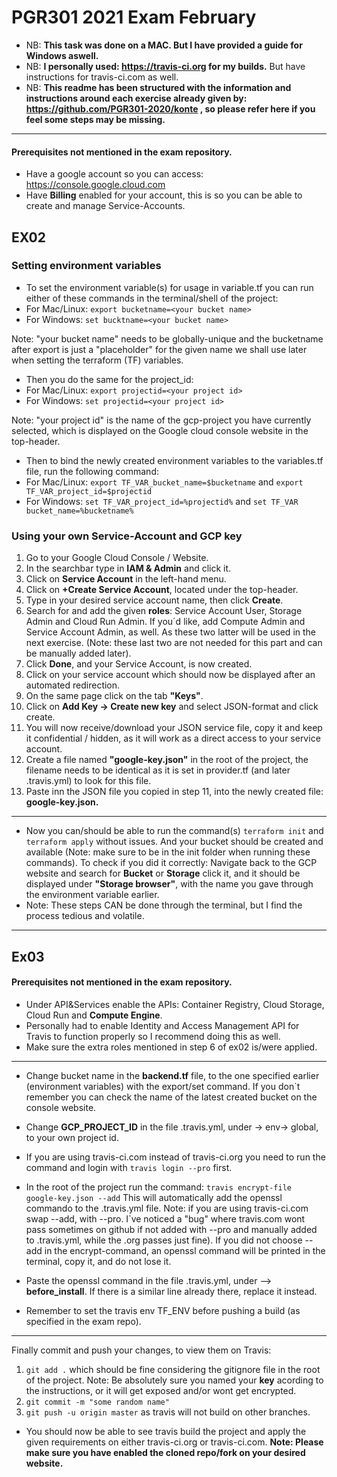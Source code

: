 # PGR301 2021 Exam February
* NB: **This task was done on a MAC. But I have provided a guide for Windows aswell.**
* NB: **I personally used: https://travis-ci.org for my builds.** But have instructions for travis-ci.com as well.
* NB: **This readme has been structured with the information and instructions around each exercise already given by: https://github.com/PGR301-2020/konte , so please refer here if you feel some steps may be missing.**
---
#### Prerequisites not mentioned in the exam repository.
* Have a google account so you can access: https://console.google.cloud.com
* Have **Billing** enabled for your account, this is so you can be able to create and manage Service-Accounts. 
## EX02
### Setting environment variables
* To set the environment variable(s) for usage in variable.tf you can run either of these commands in the terminal/shell of the project:
* For Mac/Linux: ```export bucketname=<your bucket name>```
* For Windows: ````set bucktname=<your bucket name>````


Note: "your bucket name" needs to be globally-unique and the bucketname after export is just a "placeholder" for the given name we shall use later when setting the terraform (TF) variables.
* Then you do the same for the project_id:
* For Mac/Linux: ```export projectid=<your project id>```
* For Windows: ```set projectid=<your project id>```

Note: "your project id" is the name of the gcp-project you have currently selected, which is displayed on the Google cloud console website in the top-header.

* Then to bind the newly created environment variables to  the variables.tf file, run the following command:
* For Mac/Linux: ```export TF_VAR_bucket_name=$bucketname``` and ```export TF_VAR_project_id=$projectid```
* For Windows: ```set TF_VAR_project_id=%projectid%``` and ```set TF_VAR bucket_name=%bucketname%```

### Using your own Service-Account and GCP key
1. Go to your Google Cloud Console / Website.
2. In the searchbar type in **IAM & Admin** and click it.
3. Click on **Service Account** in the left-hand menu.
4. Click on **+Create Service Account**, located under the top-header.
5. Type in your desired service account name, then click **Create**.
6. Search for and add the given **roles**: Service Account User, Storage Admin and Cloud Run Admin. If you´d like, add Compute Admin and Service Account Admin, as well. As these two latter will be used in the next exercise. (Note: these last two are not needed for this part and can be manually added later).
7. Click **Done**, and your Service Account, is now created.
8. Click on your service account which should now be displayed after an automated redirection.
9. On the same page click on the tab **"Keys"**.
10. Click on **Add Key -> Create new key** and select JSON-format and click create.
11. You will now receive/download your JSON service file, copy it and keep it confidential / hidden, as it will work as a direct access to your service account.
12. Create a file named **"google-key.json"** in the root of the project, the filename needs to be identical as it is set in provider.tf (and later .travis.yml) to look for this file.
13. Paste inn the JSON file you copied in step 11, into the newly created file: **google-key.json.**
---
* Now you can/should be able to run the command(s) ```terraform init``` and ```terraform apply``` without issues. And your bucket should be created and available (Note: make sure to be in the init folder when running these commands). To check if you did it correctly: Navigate back to the GCP website and search for **Bucket** or **Storage** click it, and it should be displayed under **"Storage browser"**, with the name you gave through the environment variable earlier.
* Note: These steps CAN be done through the terminal, but I find the process tedious and volatile.
---
## Ex03
#### Prerequisites not mentioned in the exam repository.
* Under API&Services enable the APIs: Container Registry, Cloud Storage, Cloud Run and **Compute Engine**.
* Personally had to enable Identity and Access Management API for Travis to function properly so I recommend doing this as well.
* Make sure the extra roles mentioned in step 6 of ex02 is/were applied.
---
* Change bucket name in the **backend.tf** file, to the one specified earlier (environment variables) with the export/set command. If you don`t remember you can check the name of the latest created bucket on the console website.
* Change **GCP_PROJECT_ID** in the file .travis.yml, under -> env-> global, to your own project id.

* If you are using travis-ci.com instead of travis-ci.org you need to run the command and login with ```travis login --pro``` first.
* In the root of the project run the command: `````travis encrypt-file google-key.json --add````` This will automatically add the openssl commando to the .travis.yml file. Note: if you are using travis-ci.com swap --add, with --pro. I`ve noticed a "bug" where travis.com wont pass sometimes on github if not added with --pro and manually added to .travis.yml, while the .org passes just fine). 
If you did not choose --add in the encrypt-command, an openssl command will be printed in the terminal, copy it, and do not lose it.
* Paste the openssl command in the file .travis.yml, under --> **before_install**. If there is a similar line already there, replace it instead.
* Remember to set the travis env TF_ENV before pushing a build (as specified in the exam repo). 
---
Finally commit and push your changes, to view them on Travis:
1. ````git add .```` which should be fine considering the gitignore file in the root of the project. Note: Be absolutely sure you named your **key** acording to the instructions, or it will get exposed and/or wont get encrypted.
2. ````git commit -m "some random name"````
3. ````git push -u origin master```` as travis will not build on other branches.
* You should now be able to see travis build the project and apply the given requirements on either travis-ci.org or travis-ci.com. **Note: Please make sure you have enabled the cloned repo/fork on your desired website.**